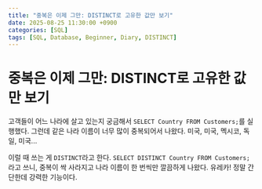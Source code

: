 ```yaml
---
title: "중복은 이제 그만: DISTINCT로 고유한 값만 보기"
date: 2025-08-25 11:30:00 +0900
categories: [SQL]
tags: [SQL, Database, Beginner, Diary, DISTINCT]
---
```


# 중복은 이제 그만: DISTINCT로 고유한 값만 보기

고객들이 어느 나라에 살고 있는지 궁금해서 `SELECT Country FROM Customers;`를 실행했다. 그런데 같은 나라 이름이 너무 많이 중복되어서 나왔다. 미국, 미국, 멕시코, 독일, 미국...

이럴 때 쓰는 게 `DISTINCT`라고 한다. `SELECT DISTINCT Country FROM Customers;` 라고 쓰니, 중복이 싹 사라지고 나라 이름이 한 번씩만 깔끔하게 나왔다. 유레카! 정말 간단한데 강력한 기능이다.
